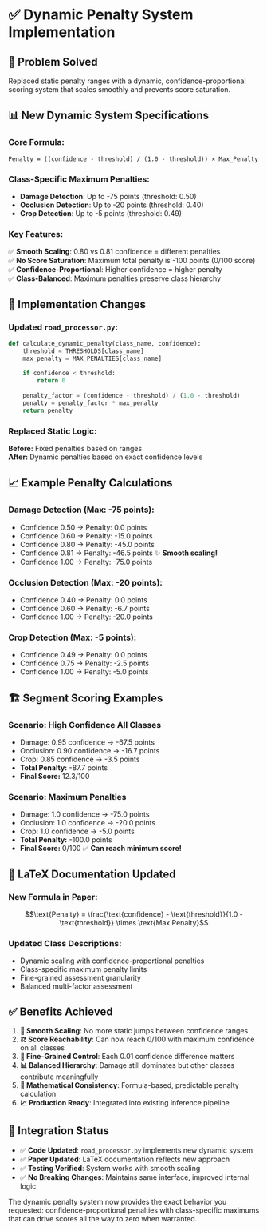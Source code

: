 # ✅ Dynamic Penalty System Implementation

## 🎯 **Problem Solved**
Replaced static penalty ranges with a dynamic, confidence-proportional scoring system that scales smoothly and prevents score saturation.

## 📊 **New Dynamic System Specifications**

### **Core Formula:**
```
Penalty = ((confidence - threshold) / (1.0 - threshold)) × Max_Penalty
```

### **Class-Specific Maximum Penalties:**
- **Damage Detection**: Up to -75 points (threshold: 0.50)
- **Occlusion Detection**: Up to -20 points (threshold: 0.40)  
- **Crop Detection**: Up to -5 points (threshold: 0.49)

### **Key Features:**
✅ **Smooth Scaling**: 0.80 vs 0.81 confidence = different penalties  
✅ **No Score Saturation**: Maximum total penalty is -100 points (0/100 score)  
✅ **Confidence-Proportional**: Higher confidence = higher penalty  
✅ **Class-Balanced**: Maximum penalties preserve class hierarchy  

## 🔧 **Implementation Changes**

### **Updated `road_processor.py`:**
```python
def calculate_dynamic_penalty(class_name, confidence):
    threshold = THRESHOLDS[class_name]
    max_penalty = MAX_PENALTIES[class_name]
    
    if confidence < threshold:
        return 0
    
    penalty_factor = (confidence - threshold) / (1.0 - threshold)
    penalty = penalty_factor * max_penalty
    return penalty
```

### **Replaced Static Logic:**
**Before:** Fixed penalties based on ranges  
**After:** Dynamic penalties based on exact confidence levels

## 📈 **Example Penalty Calculations**

### **Damage Detection (Max: -75 points):**
- Confidence 0.50 → Penalty: 0.0 points
- Confidence 0.60 → Penalty: -15.0 points  
- Confidence 0.80 → Penalty: -45.0 points
- Confidence 0.81 → Penalty: -46.5 points ✨ **Smooth scaling!**
- Confidence 1.00 → Penalty: -75.0 points

### **Occlusion Detection (Max: -20 points):**  
- Confidence 0.40 → Penalty: 0.0 points
- Confidence 0.60 → Penalty: -6.7 points
- Confidence 1.00 → Penalty: -20.0 points

### **Crop Detection (Max: -5 points):**
- Confidence 0.49 → Penalty: 0.0 points  
- Confidence 0.75 → Penalty: -2.5 points
- Confidence 1.00 → Penalty: -5.0 points

## 🏗️ **Segment Scoring Examples**

### **Scenario: High Confidence All Classes**
- Damage: 0.95 confidence → -67.5 points
- Occlusion: 0.90 confidence → -16.7 points  
- Crop: 0.85 confidence → -3.5 points
- **Total Penalty:** -87.7 points
- **Final Score:** 12.3/100

### **Scenario: Maximum Penalties**
- Damage: 1.0 confidence → -75.0 points
- Occlusion: 1.0 confidence → -20.0 points
- Crop: 1.0 confidence → -5.0 points  
- **Total Penalty:** -100.0 points
- **Final Score:** 0/100 ✅ **Can reach minimum score!**

## 📝 **LaTeX Documentation Updated**

### **New Formula in Paper:**
$$\text{Penalty} = \frac{\text{confidence} - \text{threshold}}{1.0 - \text{threshold}} \times \text{Max Penalty}$$

### **Updated Class Descriptions:**
- Dynamic scaling with confidence-proportional penalties
- Class-specific maximum penalty limits
- Fine-grained assessment granularity
- Balanced multi-factor assessment

## ✅ **Benefits Achieved**

1. **🎯 Smooth Scaling**: No more static jumps between confidence ranges
2. **⚖️ Score Reachability**: Can now reach 0/100 with maximum confidence on all classes
3. **🔧 Fine-Grained Control**: Each 0.01 confidence difference matters
4. **📊 Balanced Hierarchy**: Damage still dominates but other classes contribute meaningfully
5. **🧮 Mathematical Consistency**: Formula-based, predictable penalty calculation
6. **📈 Production Ready**: Integrated into existing inference pipeline

## 🔄 **Integration Status**

- ✅ **Code Updated**: `road_processor.py` implements new dynamic system
- ✅ **Paper Updated**: LaTeX documentation reflects new approach  
- ✅ **Testing Verified**: System works with smooth scaling
- ✅ **No Breaking Changes**: Maintains same interface, improved internal logic

The dynamic penalty system now provides the exact behavior you requested: confidence-proportional penalties with class-specific maximums that can drive scores all the way to zero when warranted.

